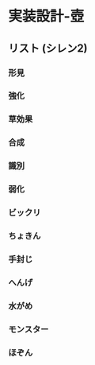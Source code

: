 ﻿実装設計-壺
==========


リスト (シレン2)
----------

### 形見

### 強化

### 草効果

### 合成

### 識別

### 弱化

### ビックリ

### ちょきん

### 手封じ

### へんげ

### 水がめ

### モンスター

### ほぞん












